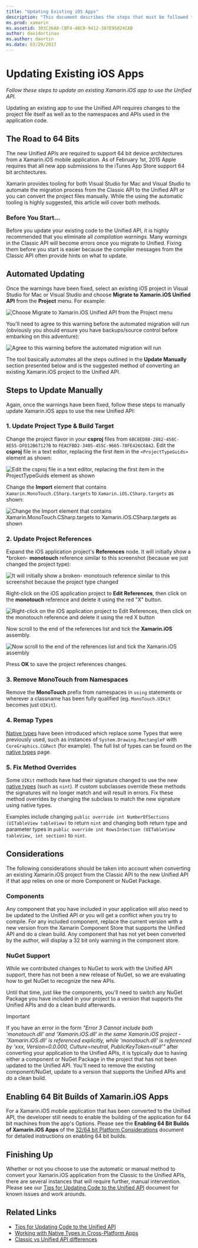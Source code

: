 ```yaml
---
title: "Updating Existing iOS Apps"
description: "This document describes the steps that must be followed to update a Xamarin.iOS app from the Classic API to the Unified API."
ms.prod: xamarin
ms.assetid: 303C36A8-CBF4-48C0-9412-387E95024CAB
author: davidortinau
ms.author: daortin
ms.date: 03/29/2017
---
```


# Updating Existing iOS Apps

_Follow these steps to update an existing Xamarin.iOS app to use the Unified API._

Updating an existing app to use the Unified API requires changes to the project file itself as well as to the namespaces and APIs used in the application code.

## The Road to 64 Bits

The new Unified APIs are required to support 64 bit device architectures from a Xamarin.iOS mobile application. As of February 1st, 2015 Apple requires that all new app submissions to the iTunes App Store support 64 bit architectures.

Xamarin provides tooling for both Visual Studio for Mac and Visual Studio to automate the migration process from the Classic API to the Unified API or you can convert the project files manually. While the using the automatic tooling is highly suggested, this article will cover both methods.

### Before You Start...

Before you update your existing code to the Unified API, it is highly recommended that you eliminate all *compilation warnings*. Many *warnings* in the Classic API will become errors once you migrate to Unified. Fixing them before you start is easier because the compiler messages from the Classic API often provide hints on what to update.

## Automated Updating

Once the warnings have been fixed, select an existing iOS project in Visual Studio for Mac or Visual Studio and choose **Migrate to Xamarin.iOS Unified API** from the **Project** menu. For example:

![Choose Migrate to Xamarin.iOS Unified API from the Project menu](updating-ios-apps-images/beta-tool1.png)

You'll need to agree to this warning before the automated migration will run (obviously you should ensure you have backups/source control before embarking on this adventure):

![Agree to this warning before the automated migration will run](updating-ios-apps-images/beta-tool2.png)

The tool basically automates all the steps outlined in the **Update Manually** section presented below and is the suggested method of converting an existing Xamarin.iOS project to the Unified API.

## Steps to Update Manually

Again, once the warnings have been fixed, follow these steps to manually update Xamarin.iOS apps to use the new Unified API:

### 1. Update Project Type & Build Target

Change the project flavor in your **csproj** files from `6BC8ED88-2882-458C-8E55-DFD12B67127B` to `FEACFBD2-3405-455C-9665-78FE426C6842`. Edit the **csproj** file in a text editor, replacing the first item in the `<ProjectTypeGuids>` element as shown:

![Edit the csproj file in a text editor, replacing the first item in the ProjectTypeGuids element as shown](updating-ios-apps-images/csproj.png)

Change the **Import** element that contains `Xamarin.MonoTouch.CSharp.targets` to `Xamarin.iOS.CSharp.targets` as shown:

![Change the Import element that contains Xamarin.MonoTouch.CSharp.targets to Xamarin.iOS.CSharp.targets as shown](updating-ios-apps-images/csproj2.png)

### 2. Update Project References

Expand the iOS application project's **References** node. It will initially show a *broken- **monotouch** reference similar to this screenshot (because we just changed the project type):

![It will initially show a broken- monotouch reference similar to this screenshot because the project type changed](updating-ios-apps-images/references.png)

Right-click on the iOS application project to **Edit References**, then click on the **monotouch** reference and delete it using the red "X" button.

![Right-click on the iOS application project to Edit References, then click on the monotouch reference and delete it using the red X button](updating-ios-apps-images/references-delete-monotouch-sml.png)

Now scroll to the end of the references list and tick the **Xamarin.iOS** assembly.

![Now scroll to the end of the references list and tick the Xamarin.iOS assembly](updating-ios-apps-images/references-add-xamarinios-sml.png)

Press **OK** to save the project references changes.

### 3. Remove MonoTouch from Namespaces

Remove the **MonoTouch** prefix from namespaces in `using` statements or wherever a classname has been fully qualified (eg. `MonoTouch.UIKit` becomes just `UIKit`).

### 4. Remap Types

[Native types](~/cross-platform/macios/nativetypes.md) have been introduced which replace some Types that were previously used, such as instances of `System.Drawing.RectangleF` with `CoreGraphics.CGRect` (for example). The full list of types can be found on the [native types](~/cross-platform/macios/nativetypes.md) page.

### 5. Fix Method Overrides

Some `UIKit` methods have had their signature changed to use the new [native types](~/cross-platform/macios/nativetypes.md) (such as `nint`). If custom subclasses override these methods the signatures will no longer match and will result in errors. Fix these method overrides by changing the subclass to match the new signature using native types.

Examples include changing `public override int NumberOfSections (UITableView tableView)` to return `nint` and changing both return type and parameter types in `public override int RowsInSection (UITableView tableView, int section)` to `nint`.

## Considerations

The following considerations should be taken into account when converting an existing Xamarin.iOS project from the Classic API to the new Unified API if that app relies on one or more Component or NuGet Package.

### Components

Any component that you have included in your application will also need to be updated to the Unified API or you will get a conflict when you try to compile. For any included component, replace the current version with a new version from the Xamarin Component Store that supports the Unified API and do a clean build. Any component that has not yet been converted by the author, will display a 32 bit only warning in the component store.

### NuGet Support

While we contributed changes to NuGet to work with the Unified API support, there has not been a new release of NuGet, so we are evaluating how to get NuGet to recognize the new APIs.

Until that time, just like the components, you'll need to switch any NuGet Package you have included in your project to a version that supports the Unified APIs and do a clean build afterwards.

> [!IMPORTANT]
> If you have an error in the form _"Error 3 Cannot include both 'monotouch.dll' and 'Xamarin.iOS.dll' in the same Xamarin.iOS project - 'Xamarin.iOS.dll' is referenced explicitly, while 'monotouch.dll' is referenced by 'xxx, Version=0.0.000, Culture=neutral, PublicKeyToken=null'"_ after converting your application to the Unified APIs, it is typically due to having either a component or NuGet Package in the project that has not been updated to the Unified API. You'll need to remove the existing component/NuGet, update to a version that supports the Unified APIs and do a clean build.

## Enabling 64 Bit Builds of Xamarin.iOS Apps

For a Xamarin.iOS mobile application that has been converted to the Unified API, the developer still needs to enable the building of the application for 64 bit machines from the app's Options. Please see the **Enabling 64 Bit Builds of Xamarin.iOS Apps** of the [32/64 bit Platform Considerations](~/cross-platform/macios/32-and-64/index.md#enable-64) document for detailed instructions on enabling 64 bit builds.

## Finishing Up

Whether or not you choose to use the automatic or manual method to convert your Xamarin.iOS application from the Classic to the Unified APIs, there are several instances that will require further, manual intervention. Please see our [Tips for Updating Code to the Unified API](~/cross-platform/macios/unified/updating-tips.md) document for known issues and work arounds.

## Related Links

- [Tips for Updating Code to the Unified API](~/cross-platform/macios/unified/updating-tips.md)
- [Working with Native Types in Cross-Platform Apps](~/cross-platform/macios/native-types-cross-platform.md)
- [Classic vs Unified API differences](https://github.com/xamarin/release-notes-archive/blob/master/release-notes/ios/api_changes/classic-vs-unified-8.6.0/index.md)

